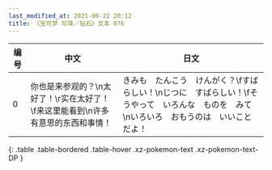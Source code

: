 ```yaml
---
last_modified_at: 2021-06-22 20:12
title: 《宝可梦 珍珠／钻石》文本 076
---
```

| 编号 | 中文 | 日文 |
| ---- | ---- | ---- |
| 0 | 你也是来参观的？\n太好了！\r实在太好了！\f来这里能看到\n许多有意思的东西和事情！ | きみも　たんこう　けんがく？\fすばらしい！\nじつに　すばらしい！\fそうやって　いろんな　ものを　みて\nいろいろ　おもうのは　いいことだよ！ |
{: .table .table-bordered .table-hover .xz-pokemon-text .xz-pokemon-text-DP }